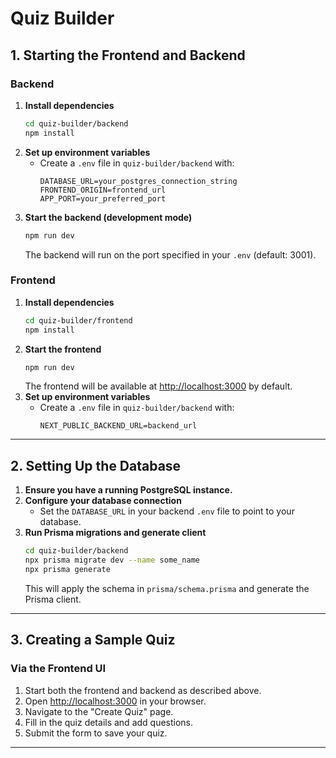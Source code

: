 # Quiz Builder

## 1. Starting the Frontend and Backend

### Backend

1. **Install dependencies**
    ```sh
    cd quiz-builder/backend
    npm install
    ```
2. **Set up environment variables**
    - Create a `.env` file in `quiz-builder/backend` with:
        ```env
        DATABASE_URL=your_postgres_connection_string
        FRONTEND_ORIGIN=frontend_url
        APP_PORT=your_preferred_port
        ```
3. **Start the backend (development mode)**
    ```sh
    npm run dev
    ```
    The backend will run on the port specified in your `.env` (default: 3001).

### Frontend

1. **Install dependencies**
    ```sh
    cd quiz-builder/frontend
    npm install
    ```
2. **Start the frontend**
    ```sh
    npm run dev
    ```
    The frontend will be available at [http://localhost:3000](http://localhost:3000) by default.
3. **Set up environment variables**
    - Create a `.env` file in `quiz-builder/backend` with:
        ```env
        NEXT_PUBLIC_BACKEND_URL=backend_url
        ```

---

## 2. Setting Up the Database

1. **Ensure you have a running PostgreSQL instance.**
2. **Configure your database connection**
    - Set the `DATABASE_URL` in your backend `.env` file to point to your database.
3. **Run Prisma migrations and generate client**
    ```sh
    cd quiz-builder/backend
    npx prisma migrate dev --name some_name
    npx prisma generate
    ```
    This will apply the schema in `prisma/schema.prisma` and generate the Prisma client.

---

## 3. Creating a Sample Quiz

### Via the Frontend UI

1. Start both the frontend and backend as described above.
2. Open [http://localhost:3000](http://localhost:3000) in your browser.
3. Navigate to the "Create Quiz" page.
4. Fill in the quiz details and add questions.
5. Submit the form to save your quiz.

---
